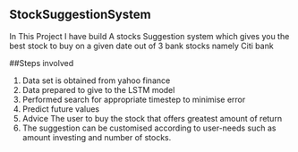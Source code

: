 ## StockSuggestionSystem

In This Project I have build A stocks Suggestion system which gives you the best stock to buy on a given date out of 3 bank stocks namely Citi bank

##Steps involved
1) Data set is obtained from yahoo finance 
2) Data prepared to give to the LSTM model
3) Performed search for appropriate timestep to minimise error
4) Predict future values
5) Advice The user to buy the stock that offers greatest amount of return
6) The suggestion can be customised according to user-needs such as amount investing and number of stocks.
